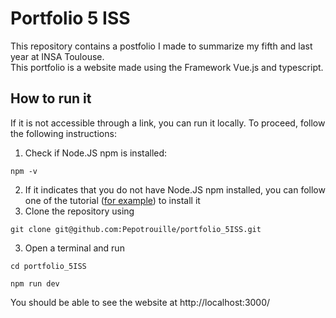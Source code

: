 # Portfolio 5 ISS
This repository contains a postfolio I made to summarize my fifth and last year at INSA Toulouse.  
This portfolio is a website made using the Framework Vue.js and typescript.

## How to run it
If it is not accessible through a link, you can run it locally. To proceed, follow the following instructions:
1. Check if Node.JS npm is installed:
```
npm -v
```
2. If it indicates that you do not have Node.JS npm installed, you can follow one of the tutorial ([for example](https://www.geeksforgeeks.org/how-to-download-and-install-node-js-and-npm/)) to install it
3. Clone the repository using 
```
git clone git@github.com:Pepotrouille/portfolio_5ISS.git
```
3. Open a terminal and run
```
cd portfolio_5ISS

```
```
npm run dev
```
You should be able to see the website at http://localhost:3000/
